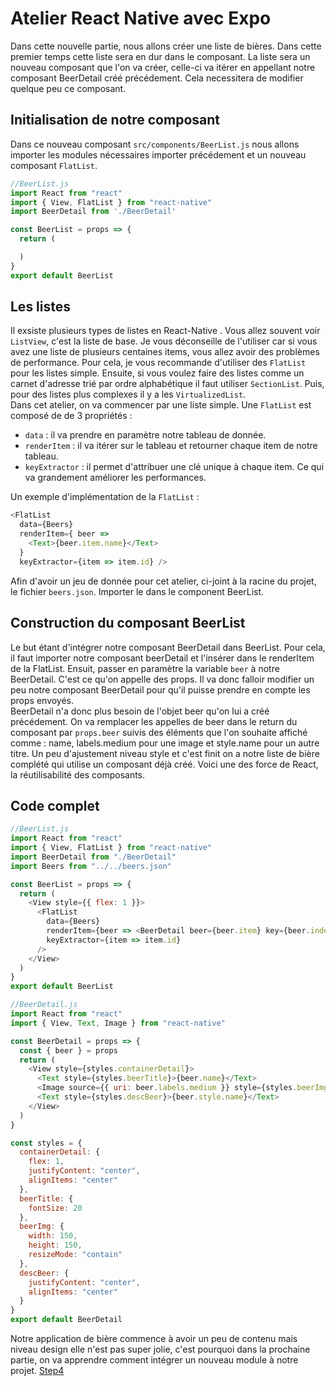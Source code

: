 # Atelier React Native avec Expo

Dans cette nouvelle partie, nous allons créer une liste de bières. Dans cette premier temps cette liste sera en dur dans le composant. La liste sera un nouveau composant que l'on va créer, celle-ci va itérer en appellant notre composant BeerDetail créé précédement. Cela necessitera de modifier quelque peu ce composant.

## Initialisation de notre composant
Dans ce nouveau composant `src/components/BeerList.js` nous allons importer les modules nécessaires importer précédement et un nouveau composant `FlatList`.
```javascript
//BeerList.js
import React from "react"
import { View, FlatList } from "react-native"
import BeerDetail from './BeerDetail'

const BeerList = props => {
  return (

  )
}
export default BeerList
```

## Les listes
Il exsiste plusieurs types de listes en React-Native . Vous allez souvent voir `ListView`, c'est la liste de base. Je vous déconseille de l'utiliser car si vous avez une liste de plusieurs centaines items, vous allez avoir des problèmes de performance. Pour cela, je vous recommande d'utiliser des `FlatList` pour les listes simple. Ensuite, si vous voulez faire des listes comme un carnet d'adresse trié par ordre alphabétique il faut utiliser `SectionList`. Puis, pour des listes plus complexes il y a les `VirtualizedList`.   
Dans cet atelier, on va commencer par une liste simple. Une `FlatList` est composé de de 3 propriétés : 
- `data` : il va prendre en paramètre notre tableau de donnée.
- `renderItem` : il va itérer sur le tableau et retourner chaque item de notre tableau.
- `keyExtractor` : il permet d'attribuer une clé unique à chaque item. Ce qui va grandement améliorer les performances. 

Un exemple d'implémentation de la `FlatList` :  
```javascript
<FlatList 
  data={Beers} 
  renderItem={ beer => 
    <Text>{beer.item.name}</Text>
  } 
  keyExtractor={item => item.id} />
```

Afin d'avoir un jeu de donnée pour cet atelier, ci-joint à la racine du projet, le fichier `beers.json`. Importer le dans le component BeerList.
## Construction du composant BeerList
Le but étant d'intégrer notre composant BeerDetail dans BeerList. Pour cela, il faut importer notre composant beerDetail et l'insérer dans le renderItem de la FlatList. Ensuit, passer en paramètre la variable `beer` à notre BeerDetail. C'est ce qu'on appelle des props. Il va donc falloir modifier un peu notre composant BeerDetail pour qu'il puisse prendre en compte les props envoyés.  
BeerDetail n'a donc plus besoin de l'objet beer qu'on lui a créé précédement. On va remplacer les appelles de beer dans le return du composant par `props.beer` suivis des éléments que l'on souhaite affiché comme : name, labels.medium pour une image et style.name pour un autre titre. Un peu d'ajustement niveau style et c'est finit on a notre liste de bière complété qui utilise un composant déjà créé. Voici une des force de React, la réutilisabilité des composants.

## Code complet 
```javascript
//BeerList.js
import React from "react"
import { View, FlatList } from "react-native"
import BeerDetail from "./BeerDetail"
import Beers from "../../beers.json"

const BeerList = props => {
  return (
    <View style={{ flex: 1 }}>
      <FlatList
        data={Beers}
        renderItem={beer => <BeerDetail beer={beer.item} key={beer.index} />}
        keyExtractor={item => item.id}
      />
    </View>
  )
}
export default BeerList
```

```javascript
//BeerDetail.js
import React from "react"
import { View, Text, Image } from "react-native"

const BeerDetail = props => {
  const { beer } = props
  return (
    <View style={styles.containerDetail}>
      <Text style={styles.beerTitle}>{beer.name}</Text>
      <Image source={{ uri: beer.labels.medium }} style={styles.beerImg} />
      <Text style={styles.descBeer}>{beer.style.name}</Text>
    </View>
  )
}

const styles = {
  containerDetail: {
    flex: 1,
    justifyContent: "center",
    alignItems: "center"
  },
  beerTitle: {
    fontSize: 20
  },
  beerImg: {
    width: 150,
    height: 150,
    resizeMode: "contain"
  },
  descBeer: {
    justifyContent: "center",
    alignItems: "center"
  }
}
export default BeerDetail
```
Notre application de bière commence à avoir un peu de contenu mais niveau design elle n'est pas super jolie, c'est pourquoi dans la prochaine partie, on va apprendre comment intégrer un nouveau module à notre projet. <a href="https://github.com/BrestJS/atelierrn/tree/step4">Step4</a>
